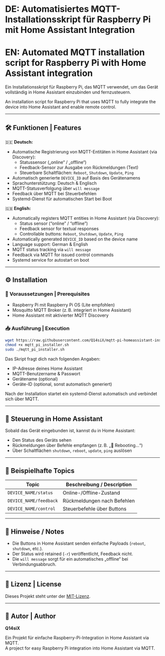 # DE: Automatisiertes MQTT-Installationsskript für Raspberry Pi mit Home Assistant Integration
# EN: Automated MQTT installation script for Raspberry Pi with Home Assistant integration

Ein Installationsskript für Raspberry Pi, das MQTT verwendet, um das Gerät vollständig in Home Assistant einzubinden und fernzusteuern.

An installation script for Raspberry Pi that uses MQTT to fully integrate the device into Home Assistant and enable remote control.

---

## 🛠️ Funktionen | Features

🇩🇪 **Deutsch:**

- Automatische Registrierung von MQTT-Entitäten in Home Assistant (via Discovery):
  - Statussensor („online“ / „offline“)
  - Feedback-Sensor zur Ausgabe von Rückmeldungen (Text)
  - Steuerbare Schaltflächen: `Reboot`, `Shutdown`, `Update`, `Ping`
- Automatisch generierte `DEVICE_ID` auf Basis des Gerätenamens
- Sprachunterstützung: Deutsch & Englisch
- MQTT-Statusverfolgung über `will message`
- Feedback über MQTT bei Steuerbefehlen
- Systemd-Dienst für automatischen Start bei Boot

🇬🇧 **English:**

- Automatically registers MQTT entities in Home Assistant (via Discovery):
  - Status sensor (“online” / “offline”)
  - Feedback sensor for textual responses
  - Controllable buttons: `Reboot`, `Shutdown`, `Update`, `Ping`
- Automatically generated `DEVICE_ID` based on the device name
- Language support: German & English
- MQTT status tracking via `will message`
- Feedback via MQTT for issued control commands
- Systemd service for autostart on boot

---

## ⚙️ Installation

### 🔐 Voraussetzungen | Prerequisites

- Raspberry Pi mit Raspberry Pi OS (Lite empfohlen)
- Mosquitto MQTT Broker (z. B. integriert in Home Assistant)
- Home Assistant mit aktivierter MQTT Discovery

### 📥 Ausführung | Execution

```bash
wget https://raw.githubusercontent.com/Q14siX/mqtt-pi-homeassistant-installer/main/mqtt_pi_installer.sh
chmod +x mqtt_pi_installer.sh
sudo ./mqtt_pi_installer.sh
```

Das Skript fragt dich nach folgenden Angaben:

- IP-Adresse deines Home Assistant
- MQTT-Benutzername & Passwort
- Gerätename (optional)
- Geräte-ID (optional, sonst automatisch generiert)

Nach der Installation startet ein systemd-Dienst automatisch und verbindet sich über MQTT.

---

## 🔄 Steuerung in Home Assistant

Sobald das Gerät eingebunden ist, kannst du in Home Assistant:

- Den Status des Geräts sehen
- Rückmeldungen über Befehle empfangen (z. B. „🔄 Rebooting...“)
- Über Schaltflächen `shutdown`, `reboot`, `update`, `ping` auslösen

---

## 🧪 Beispielhafte Topics

| Topic                         | Beschreibung / Description              |
|------------------------------|------------------------------------------|
| `DEVICE_NAME/status`         | Online-/Offline-Zustand                 |
| `DEVICE_NAME/feedback`       | Rückmeldungen nach Befehlen             |
| `DEVICE_NAME/control`        | Steuerbefehle über Buttons              |

---

## 🚨 Hinweise / Notes

- Die Buttons in Home Assistant senden einfache Payloads (`reboot`, `shutdown`, etc.).
- Der Status wird retained (`-r`) veröffentlicht, Feedback nicht.
- Die `will message` sorgt für ein automatisches „offline“ bei Verbindungsabbruch.

---

## 📄 Lizenz | License

Dieses Projekt steht unter der [MIT-Lizenz](LICENSE).

---

## 👤 Autor | Author

**Q14siX**

Ein Projekt für einfache Raspberry-Pi-Integration in Home Assistant via MQTT.  
A project for easy Raspberry Pi integration into Home Assistant via MQTT.
